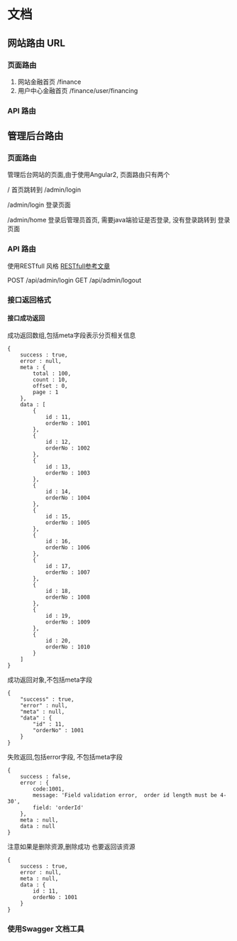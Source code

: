 # 文档

## 网站路由 URL

### 页面路由

1. 网站金融首页 /finance
2. 用户中心金融首页 /finance/user/financing



### API 路由




## 管理后台路由

### 页面路由

管理后台网站的页面,由于使用Angular2, 页面路由只有两个

/ 首页跳转到 /admin/login

/admin/login 登录页面

/admin/home  登录后管理员首页, 需要java端验证是否登录, 没有登录跳转到 登录页面


### API 路由

使用RESTfull 风格 [RESTfull参考文章](http://mherman.org/blog/2016/03/13/designing-a-restful-api-with-node-and-postgres)

POST /api/admin/login
GET /api/admin/logout


### 接口返回格式

#### 接口成功返回 

成功返回数组,包括meta字段表示分页相关信息

```
{
    success : true,
    error : null,
    meta : {
        total : 100,
        count : 10,
        offset : 0,
        page : 1
    },
    data : [
        {
            id : 11,
            orderNo : 1001
        },
        {
            id : 12,
            orderNo : 1002
        },
        {
            id : 13,
            orderNo : 1003
        },
        {
            id : 14,
            orderNo : 1004
        },
        {
            id : 15,
            orderNo : 1005
        },
        {
            id : 16,
            orderNo : 1006
        },
        {
            id : 17,
            orderNo : 1007
        },
        {
            id : 18,
            orderNo : 1008
        },
        {
            id : 19,
            orderNo : 1009
        },
        {
            id : 20,
            orderNo : 1010
        }
    ]
}
```


成功返回对象,不包括meta字段

```
{
    "success" : true,
    "error" : null,
    "meta" : null,
    "data" : {
        "id" : 11,
        "orderNo" : 1001
    }
}
```

失败返回,包括error字段, 不包括meta字段

```
{
    success : false,
    error : {
        code:1001,
        message: 'Field validation error,  order id length must be 4-30',
        field: 'orderId'
    },
    meta : null,
    data : null
}
```

注意如果是删除资源,删除成功 也要返回该资源

```
{
    success : true,
    error : null,
    meta : null,
    data : {
        id : 11,
        orderNo : 1001
    }
}
```



### 使用Swagger 文档工具



